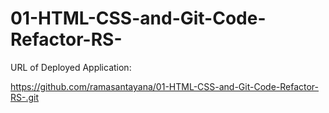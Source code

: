 # 01-HTML-CSS-and-Git-Code-Refactor-RS-

URL of Deployed Application: 

https://github.com/ramasantayana/01-HTML-CSS-and-Git-Code-Refactor-RS-.git
